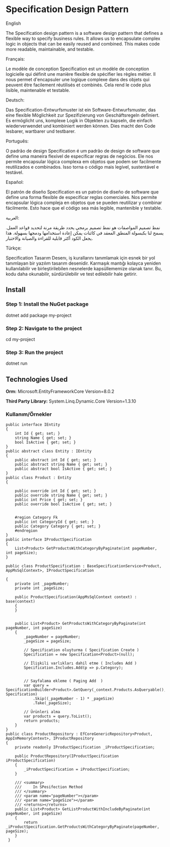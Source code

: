 ﻿
# Specification Design Pattern

English

The Specification design pattern is a software design pattern that defines a flexible way to specify business rules. It allows us to encapsulate complex logic in objects that can be easily reused and combined. This makes code more readable, maintainable, and testable.

Français:

Le modèle de conception Specification est un modèle de conception logicielle qui définit une manière flexible de spécifier les règles métier. Il nous permet d'encapsuler une logique complexe dans des objets qui peuvent être facilement réutilisés et combinés. Cela rend le code plus lisible, maintenable et testable.

Deutsch:

Das Specification-Entwurfsmuster ist ein Software-Entwurfsmuster, das eine flexible Möglichkeit zur Spezifizierung von Geschäftsregeln definiert. Es ermöglicht uns, komplexe Logik in Objekten zu kapseln, die einfach wiederverwendet und kombiniert werden können. Dies macht den Code lesbarer, wartbarer und testbarer.

Português:

O padrão de design Specification é um padrão de design de software que define uma maneira flexível de especificar regras de negócios. Ele nos permite encapsular lógica complexa em objetos que podem ser facilmente reutilizados e combinados. Isso torna o código mais legível, sustentável e testável.

Español:

El patrón de diseño Specification es un patrón de diseño de software que define una forma flexible de especificar reglas comerciales. Nos permite encapsular lógica compleja en objetos que se pueden reutilizar y combinar fácilmente. Esto hace que el código sea más legible, mantenible y testable.

العربية:

نمط تصميم المواصفات هو نمط تصميم برمجي يحدد طريقة مرنة لتحديد قواعد العمل. يسمح لنا بكبسولة المنطق المعقد في كائنات يمكن إعادة استخدامها ودمجها بسهولة. هذا يجعل الكود أكثر قابلية للقراءة والصيانة والاختبار.

Türkçe:

Specification Tasarım Desenı, iş kurallarını tanımlamak için esnek bir yol tanımlayan bir yazılım tasarım desenidir. Karmaşık mantığı kolayca yeniden kullanılabilir ve birleştirilebilen nesnelerde kapsüllememize olanak tanır. Bu, kodu daha okunabilir, sürdürülebilir ve test edilebilir hale getirir.

## Install 
### Step 1: Install the NuGet package

dotnet add package my-project

### Step 2: Navigate to the project

cd my-project

### Step 3: Run the project

dotnet run

## Technologies Used

**Orm:** Microsoft.EntityFrameworkCore Version=8.0.2

**Third Party Library:** System.Linq.Dynamic.Core Version=1.3.10


### Kullanım/Örnekler

```CSharp
public interface IEntity
{
    int Id { get; set; }
    string Name { get; set; }
    bool IsActive { get; set; }
}
public abstract class Entity : IEntity
{
    public abstract int Id { get; set; }
    public abstract string Name { get; set; }
    public abstract bool IsActive { get; set; }
}
public class Product : Entity
{

    public override int Id { get; set; }
    public override string Name { get; set; }
    public int Price { get; set; }
    public override bool IsActive { get; set; }


    #region Category Fk
    public int CategoryId { get; set; }
    public Category Category { get; set; }
    #endregion
}
public interface IProductSpecification
{
    List<Product> GetProductsWithCategoryByPaginate(int pageNumber, int pageSize);
}

public class ProductSpecification : BaseSpecificationService<Product, AppMsSqlContext>, IProductSpecification

{
    private int _pageNumber;
    private int _pageSize;

    public ProductSpecification(AppMsSqlContext context) : base(context)
    {
    }


    public List<Product> GetProductsWithCategoryByPaginate(int pageNumber, int pageSize)
    {
        _pageNumber = pageNumber;
        _pageSize = pageSize;

        // Specification oluşturma ( Specification Create )
        Specification = new Specification<Product>(null);

        // İlişkili varlıkları dahil etme ( Includes Add )
        Specification.Includes.Add(p => p.Category);


        // Sayfalama ekleme ( Paging Add  )
        var query = SpecificationBuilder<Product>.GetQuery(_context.Products.AsQueryable(), Specification)
            .Skip((_pageNumber - 1) * _pageSize)
            .Take(_pageSize);

        // Ürünleri alma
        var products = query.ToList();
        return products;
    }
}
public class ProductRepository : EfCoreGenericRepository<Product, AppInMemoryContext>, IProductRepository
{
    private readonly IProductSpecification _iProductSpecification;

    public ProductRepository(IProductSpecification iProductSpecification)
    {
        _iProductSpecification = iProductSpecification;
    }

    /// <summary>
    ///     In SPesifection Method
    /// </summary>
    /// <param name="pageNumber"></param>
    /// <param name="pageSize"></param>
    /// <returns></returns>
    public List<Product> GetListProductWithIncludeByPaginate(int pageNumber, int pageSize)
    {
        return _iProductSpecification.GetProductsWithCategoryByPaginate(pageNumber, pageSize);
    }
 }
```